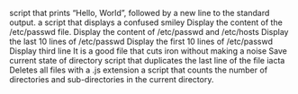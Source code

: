 script that prints “Hello, World”, followed by a new line to the standard output.
a script that displays a confused smiley
Display the content of the /etc/passwd file.
Display the content of /etc/passwd and /etc/hosts
Display the last 10 lines of /etc/passwd
Display the first 10 lines of /etc/passwd
Display third line
It is a good file that cuts iron without making a noise
Save current state of directory
script that duplicates the last line of the file iacta
Deletes all files with a .js extension
a script that counts the number of directories and sub-directories in the current directory.
